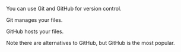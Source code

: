 You can use Git and GitHub for version control.

Git manages your files.

GitHub hosts your files.

Note there are alternatives to GitHub, but GitHub is the most popular.
